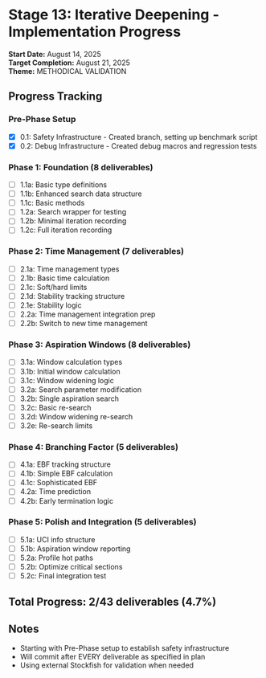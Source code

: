 # Stage 13: Iterative Deepening - Implementation Progress

**Start Date:** August 14, 2025  
**Target Completion:** August 21, 2025  
**Theme:** METHODICAL VALIDATION  

## Progress Tracking

### Pre-Phase Setup
- [x] 0.1: Safety Infrastructure - Created branch, setting up benchmark script
- [x] 0.2: Debug Infrastructure - Created debug macros and regression tests

### Phase 1: Foundation (8 deliverables)
- [ ] 1.1a: Basic type definitions
- [ ] 1.1b: Enhanced search data structure
- [ ] 1.1c: Basic methods
- [ ] 1.2a: Search wrapper for testing
- [ ] 1.2b: Minimal iteration recording
- [ ] 1.2c: Full iteration recording

### Phase 2: Time Management (7 deliverables)
- [ ] 2.1a: Time management types
- [ ] 2.1b: Basic time calculation
- [ ] 2.1c: Soft/hard limits
- [ ] 2.1d: Stability tracking structure
- [ ] 2.1e: Stability logic
- [ ] 2.2a: Time management integration prep
- [ ] 2.2b: Switch to new time management

### Phase 3: Aspiration Windows (8 deliverables)
- [ ] 3.1a: Window calculation types
- [ ] 3.1b: Initial window calculation
- [ ] 3.1c: Window widening logic
- [ ] 3.2a: Search parameter modification
- [ ] 3.2b: Single aspiration search
- [ ] 3.2c: Basic re-search
- [ ] 3.2d: Window widening re-search
- [ ] 3.2e: Re-search limits

### Phase 4: Branching Factor (5 deliverables)
- [ ] 4.1a: EBF tracking structure
- [ ] 4.1b: Simple EBF calculation
- [ ] 4.1c: Sophisticated EBF
- [ ] 4.2a: Time prediction
- [ ] 4.2b: Early termination logic

### Phase 5: Polish and Integration (5 deliverables)
- [ ] 5.1a: UCI info structure
- [ ] 5.1b: Aspiration window reporting
- [ ] 5.2a: Profile hot paths
- [ ] 5.2b: Optimize critical sections
- [ ] 5.2c: Final integration test

## Total Progress: 2/43 deliverables (4.7%)

## Notes
- Starting with Pre-Phase setup to establish safety infrastructure
- Will commit after EVERY deliverable as specified in plan
- Using external Stockfish for validation when needed